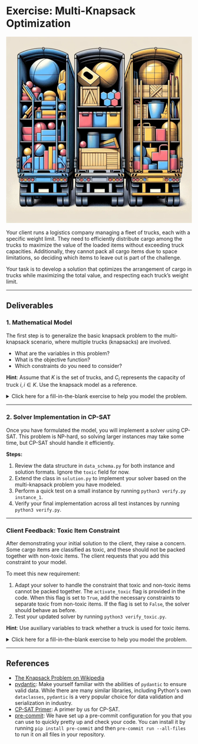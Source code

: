 # Exercise: Multi-Knapsack Optimization

![Symbol Image](./.assets/dalle-multiknapsack.png)

Your client runs a logistics company managing a fleet of trucks, each with a
specific weight limit. They need to efficiently distribute cargo among the
trucks to maximize the value of the loaded items without exceeding truck
capacities. Additionally, they cannot pack all cargo items due to space
limitations, so deciding which items to leave out is part of the challenge.

Your task is to develop a solution that optimizes the arrangement of cargo in
trucks while maximizing the total value, and respecting each truck’s weight
limit.

---

## Deliverables

### 1. **Mathematical Model**

The first step is to generalize the basic knapsack problem to the multi-knapsack
scenario, where multiple trucks (knapsacks) are involved.

- What are the variables in this problem?
- What is the objective function?
- Which constraints do you need to consider?

**Hint**: Assume that $K$ is the set of trucks, and $C_i$ represents the
capacity of truck $i, i\in K$. Use the knapsack model as a reference.

<details>
   <summary>Click here for a fill-in-the-blank exercise to help you model the problem.</summary>

#### Parameters:

- $I$: Set of available items.
- $K$: Set of available trucks.
- $v_i \in \mathbb{N}_0$ for $i \in I$: Value of item $i$.
- $w_i \in \mathbb{N}_0$ for $i \in I$: Weight of item $i$.
- $C_j \in \mathbb{N}_0$ for $j \in K$: Capacity of truck $j$.

#### Decision Variables:

- $x_{i,j} \in \mathbb{B} \quad \forall i \in I, j \in K$
  - $x_{i,j} = 1$ if truck $j$ packs item $i$, and 0 otherwise.

#### Objective Function:

Maximize the total value of packed items:

$$\max \sum_{i \in I} \sum_{j \in K} v_i \cdot \square$$

#### Constraints:

1. **Truck capacity constraint**: Do not exceed the capacity of any truck.
   - $\sum_{i \in I} w_i \cdot \square \leq \square \quad \forall j \in \square$
2. **Item assignment constraint**: Each item is packed in at most one truck.
   - $\sum_{j \in K} \square \leq \square \quad \forall i \in I$

</details>

---

### 2. **Solver Implementation in CP-SAT**

Once you have formulated the model, you will implement a solver using CP-SAT.
This problem is NP-hard, so solving larger instances may take some time, but
CP-SAT should handle it efficiently.

**Steps:**

1. Review the data structure in `data_schema.py` for both instance and solution
   formats. Ignore the `toxic` field for now.
2. Extend the class in `solution.py` to implement your solver based on the
   multi-knapsack problem you have modeled.
3. Perform a quick test on a small instance by running
   `python3 verify.py instance_1`.
4. Verify your final implementation across all test instances by running
   `python3 verify.py`.

---

### Client Feedback: Toxic Item Constraint

After demonstrating your initial solution to the client, they raise a concern.
Some cargo items are classified as toxic, and these should not be packed
together with non-toxic items. The client requests that you add this constraint
to your model.

To meet this new requirement:

1. Adapt your solver to handle the constraint that toxic and non-toxic items
   cannot be packed together. The `activate_toxic` flag is provided in the code.
   When this flag is set to `True`, add the necessary constraints to separate
   toxic from non-toxic items. If the flag is set to `False`, the solver should
   behave as before.
2. Test your updated solver by running `python3 verify_toxic.py`.

**Hint**: Use auxiliary variables to track whether a truck is used for toxic
items.

<details>
   <summary>Click here for a fill-in-the-blank exercise to help you model the problem.</summary>

#### Parameters:

- $I$: Set of available items.
- $I_T\subseteq I$: Set of toxic items.
- $I_N\subseteq I, I_T\cap I_N=\emptyset$: Set of non-toxic items.
- $K$: Set of available trucks.
- $v_i \in \mathbb{N}_0$ for $i \in I$: Value of item $i$.
- $w_i \in \mathbb{N}_0$ for $i \in I$: Weight of item $i$.
- $C_j \in \mathbb{N}_0$ for $j \in K$: Capacity of truck $j$.

#### Decision Variables:

- $x_{i,j} \in \mathbb{B} \quad \forall i \in I, j \in K$
  - $x_{i,j} = 1$ if truck $j$ packs item $i$, and 0 otherwise.
- $y_{j} in \mathbb{B} \quad \forall j\in K$
  - $y_{j}=1$ if truck $j$ packs toxic items, and 0 otherwise.

#### Objective Function:

Maximize the total value of packed items:

$$\max \sum_{i \in I} \sum_{j \in K} v_i \cdot \square$$

#### Constraints:

1. **Truck capacity constraint**: Do not exceed the capacity of any truck.
   - $\sum_{i \in I} w_i \cdot \square \leq \square \quad \forall j \in \square$
2. **Item assignment constraint**: Each item is packed in at most one truck.
   - $\sum_{j \in K} \square \leq \square \quad \forall i \in I$
3. **Toxic items constraint**: Do not mix toxic and non-toxic items in the same
   truck
   - $\square \Rightarrow \square \quad \forall i \in \square, j \in \square$
   - $\square \Rightarrow \neg \square \quad \forall i \in \square, j\in \square$

Note that this is only one possible way of modelling the problem.

</details>

---

## References

- [The Knapsack Problem on Wikipedia](https://en.wikipedia.org/wiki/Knapsack_problem)
- [pydantic](https://docs.pydantic.dev/latest/): Make yourself familiar with the
  abilities of `pydantic` to ensure valid data. While there are many similar
  libraries, including Python's own `dataclasses`, `pydantic` is a very popular
  choice for data validation and serialization in industry.
- [CP-SAT Primer](https://github.com/d-krupke/cpsat-primer): A primer by us for
  CP-SAT.
- [pre-commit](https://pre-commit.com/): We have set up a pre-commit
  configuration for you that you can use to quickly pretty up and check your
  code. You can install it by running `pip install pre-commit` and then
  `pre-commit run --all-files` to run it on all files in your repository.
